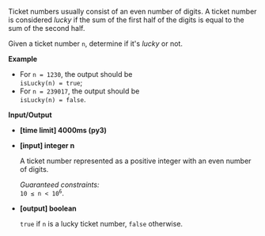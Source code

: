 <div class="markdown"><p>Ticket numbers usually consist of an even number of digits. A ticket number is considered <em>lucky</em> if the sum of the first half of the digits is equal to the sum of the second half.</p>
<p>Given a ticket number <code>n</code>, determine if it's <em>lucky</em> or not.</p>
<p><strong>Example</strong></p>
<ul>
<li>For <code>n = 1230</code>, the output should be<br>
<code>isLucky(n) = true</code>;</li>
<li>For <code>n = 239017</code>, the output should be<br>
<code>isLucky(n) = false</code>.</li>
</ul>
<p><strong>Input/Output</strong></p>
<ul>
<li><strong>[time limit] 4000ms (py3)</strong></li>
</ul>
<ul>
<li>
<p><strong>[input] integer n</strong></p>
<p>A ticket number represented as a positive integer with an even number of digits.</p>
<p><em>Guaranteed constraints:</em><br>
<code>10 ≤ n &lt; 10<sup>6</sup></code>.</p>
</li>
<li>
<p><strong>[output] boolean</strong></p>
<p><code>true</code> if <code>n</code> is a lucky ticket number, <code>false</code> otherwise.</p>
</li>
</ul>
</div>